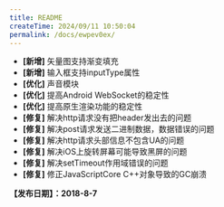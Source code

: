 ```yaml
---
title: README
createTime: 2024/09/11 10:50:04
permalink: /docs/ewpev0ex/
---
```


- **[新增]** 矢量图支持渐变填充
- **[新增]** 输入框支持inputType属性
- **[优化]** 声音模块
- **[优化]** 提高Android WebSocket的稳定性
- **[优化]** 提高原生渲染功能的稳定性
- **[修复]** 解决http请求没有把header发出去的问题
- **[修复]** 解决post请求发送二进制数据，数据错误的问题
- **[修复]** 解决http请求头部信息不包含UA的问题
- **[修复]** 解决iOS上旋转屏幕可能导致黑屏的问题
- **[修复]** 解决setTimeout作用域错误的问题
- **[修复]** 修正JavaScriptCore C++对象导致的GC崩溃

**【发布日期】：2018-8-7**
